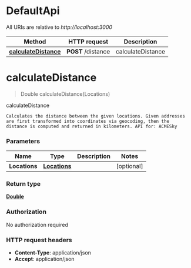 # DefaultApi

All URIs are relative to *http://localhost:3000*

Method | HTTP request | Description
------------- | ------------- | -------------
[**calculateDistance**](DefaultApi.md#calculateDistance) | **POST** /distance | calculateDistance


<a name="calculateDistance"></a>
# **calculateDistance**
> Double calculateDistance(Locations)

calculateDistance

    Calculates the distance between the given locations. Given addresses are first transformed into coordinates via geocoding, then the distance is computed and returned in kilometers. API for: ACMESky

### Parameters

Name | Type | Description  | Notes
------------- | ------------- | ------------- | -------------
 **Locations** | [**Locations**](../Models/Locations.md)|  | [optional]

### Return type

[**Double**](../Models/double.md)

### Authorization

No authorization required

### HTTP request headers

- **Content-Type**: application/json
- **Accept**: application/json

